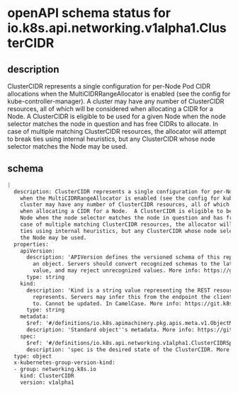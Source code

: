 # openAPI schema status for io.k8s.api.networking.v1alpha1.ClusterCIDR

## description

ClusterCIDR represents a single configuration for per-Node Pod CIDR allocations when the MultiCIDRRangeAllocator is enabled (see the config for kube-controller-manager).  A cluster may have any number of ClusterCIDR resources, all of which will be considered when allocating a CIDR for a Node.  A ClusterCIDR is eligible to be used for a given Node when the node selector matches the node in question and has free CIDRs to allocate.  In case of multiple matching ClusterCIDR resources, the allocator will attempt to break ties using internal heuristics, but any ClusterCIDR whose node selector matches the Node may be used.

## schema

```yaml
|
  description: ClusterCIDR represents a single configuration for per-Node Pod CIDR allocations
    when the MultiCIDRRangeAllocator is enabled (see the config for kube-controller-manager).  A
    cluster may have any number of ClusterCIDR resources, all of which will be considered
    when allocating a CIDR for a Node.  A ClusterCIDR is eligible to be used for a given
    Node when the node selector matches the node in question and has free CIDRs to allocate.  In
    case of multiple matching ClusterCIDR resources, the allocator will attempt to break
    ties using internal heuristics, but any ClusterCIDR whose node selector matches
    the Node may be used.
  properties:
    apiVersion:
      description: 'APIVersion defines the versioned schema of this representation of
        an object. Servers should convert recognized schemas to the latest internal
        value, and may reject unrecognized values. More info: https://git.k8s.io/community/contributors/devel/sig-architecture/api-conventions.md#resources'
      type: string
    kind:
      description: 'Kind is a string value representing the REST resource this object
        represents. Servers may infer this from the endpoint the client submits requests
        to. Cannot be updated. In CamelCase. More info: https://git.k8s.io/community/contributors/devel/sig-architecture/api-conventions.md#types-kinds'
      type: string
    metadata:
      $ref: '#/definitions/io.k8s.apimachinery.pkg.apis.meta.v1.ObjectMeta'
      description: 'Standard object''s metadata. More info: https://git.k8s.io/community/contributors/devel/sig-architecture/api-conventions.md#metadata'
    spec:
      $ref: '#/definitions/io.k8s.api.networking.v1alpha1.ClusterCIDRSpec'
      description: 'spec is the desired state of the ClusterCIDR. More info: https://git.k8s.io/community/contributors/devel/sig-architecture/api-conventions.md#spec-and-status'
  type: object
  x-kubernetes-group-version-kind:
  - group: networking.k8s.io
    kind: ClusterCIDR
    version: v1alpha1

```
